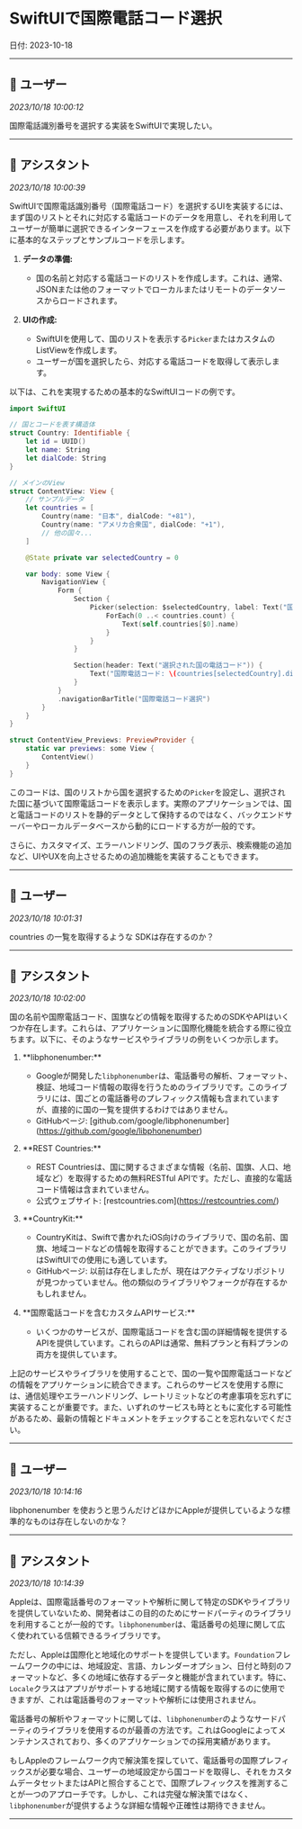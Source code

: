# SwiftUIで国際電話コード選択

日付: 2023-10-18

---

## 👤 ユーザー
*2023/10/18 10:00:12*

国際電話識別番号を選択する実装をSwiftUIで実現したい。

---

## 🤖 アシスタント
*2023/10/18 10:00:39*

SwiftUIで国際電話識別番号（国際電話コード）を選択するUIを実装するには、まず国のリストとそれに対応する電話コードのデータを用意し、それを利用してユーザーが簡単に選択できるインターフェースを作成する必要があります。以下に基本的なステップとサンプルコードを示します。

1. **データの準備:**
   - 国の名前と対応する電話コードのリストを作成します。これは、通常、JSONまたは他のフォーマットでローカルまたはリモートのデータソースからロードされます。

2. **UIの作成:**
   - SwiftUIを使用して、国のリストを表示する`Picker`またはカスタムのListViewを作成します。
   - ユーザーが国を選択したら、対応する電話コードを取得して表示します。

以下は、これを実現するための基本的なSwiftUIコードの例です。

```swift
import SwiftUI

// 国とコードを表す構造体
struct Country: Identifiable {
    let id = UUID()
    let name: String
    let dialCode: String
}

// メインのView
struct ContentView: View {
    // サンプルデータ
    let countries = [
        Country(name: "日本", dialCode: "+81"),
        Country(name: "アメリカ合衆国", dialCode: "+1"),
        // 他の国々...
    ]

    @State private var selectedCountry = 0

    var body: some View {
        NavigationView {
            Form {
                Section {
                    Picker(selection: $selectedCountry, label: Text("国を選択")) {
                        ForEach(0 ..< countries.count) {
                            Text(self.countries[$0].name)
                        }
                    }
                }

                Section(header: Text("選択された国の電話コード")) {
                    Text("国際電話コード: \(countries[selectedCountry].dialCode)")
                }
            }
            .navigationBarTitle("国際電話コード選択")
        }
    }
}

struct ContentView_Previews: PreviewProvider {
    static var previews: some View {
        ContentView()
    }
}
```

このコードは、国のリストから国を選択するための`Picker`を設定し、選択された国に基づいて国際電話コードを表示します。実際のアプリケーションでは、国と電話コードのリストを静的データとして保持するのではなく、バックエンドサーバーやローカルデータベースから動的にロードする方が一般的です。

さらに、カスタマイズ、エラーハンドリング、国のフラグ表示、検索機能の追加など、UIやUXを向上させるための追加機能を実装することもできます。

---

## 👤 ユーザー
*2023/10/18 10:01:31*

countries の一覧を取得するような SDKは存在するのか？

---

## 🤖 アシスタント
*2023/10/18 10:02:00*

国の名前や国際電話コード、国旗などの情報を取得するためのSDKやAPIはいくつか存在します。これらは、アプリケーションに国際化機能を統合する際に役立ちます。以下に、そのようなサービスやライブラリの例をいくつか示します。

1. \*\*libphonenumber:\*\*
   - Googleが開発した`libphonenumber`は、電話番号の解析、フォーマット、検証、地域コード情報の取得を行うためのライブラリです。このライブラリには、国ごとの電話番号のプレフィックス情報も含まれていますが、直接的に国の一覧を提供するわけではありません。
   - GitHubページ: \[github.com/google/libphonenumber\](https://github.com/google/libphonenumber)

2. \*\*REST Countries:\*\*
   - REST Countriesは、国に関するさまざまな情報（名前、国旗、人口、地域など）を取得するための無料RESTful APIです。ただし、直接的な電話コード情報は含まれていません。
   - 公式ウェブサイト: \[restcountries.com\](https://restcountries.com/)

3. \*\*CountryKit:\*\*
   - CountryKitは、Swiftで書かれたiOS向けのライブラリで、国の名前、国旗、地域コードなどの情報を取得することができます。このライブラリはSwiftUIでの使用にも適しています。
   - GitHubページ: 以前は存在しましたが、現在はアクティブなリポジトリが見つかっていません。他の類似のライブラリやフォークが存在するかもしれません。

4. \*\*国際電話コードを含むカスタムAPIサービス:\*\*
   - いくつかのサービスが、国際電話コードを含む国の詳細情報を提供するAPIを提供しています。これらのAPIは通常、無料プランと有料プランの両方を提供しています。

上記のサービスやライブラリを使用することで、国の一覧や国際電話コードなどの情報をアプリケーションに統合できます。これらのサービスを使用する際には、通信処理やエラーハンドリング、レートリミットなどの考慮事項を忘れずに実装することが重要です。また、いずれのサービスも時とともに変化する可能性があるため、最新の情報とドキュメントをチェックすることを忘れないでください。

---

## 👤 ユーザー
*2023/10/18 10:14:16*

libphonenumber を使おうと思うんだけどほかにAppleが提供しているような標準的なものは存在しないのかな？

---

## 🤖 アシスタント
*2023/10/18 10:14:39*

Appleは、国際電話番号のフォーマットや解析に関して特定のSDKやライブラリを提供していないため、開発者はこの目的のためにサードパーティのライブラリを利用することが一般的です。`libphonenumber`は、電話番号の処理に関して広く使われている信頼できるライブラリです。

ただし、Appleは国際化と地域化のサポートを提供しています。`Foundation`フレームワークの中には、地域設定、言語、カレンダーオプション、日付と時刻のフォーマットなど、多くの地域に依存するデータと機能が含まれています。特に、`Locale`クラスはアプリがサポートする地域に関する情報を取得するのに使用できますが、これは電話番号のフォーマットや解析には使用されません。

電話番号の解析やフォーマットに関しては、`libphonenumber`のようなサードパーティのライブラリを使用するのが最善の方法です。これはGoogleによってメンテナンスされており、多くのアプリケーションでの採用実績があります。

もしAppleのフレームワーク内で解決策を探していて、電話番号の国際プレフィックスが必要な場合、ユーザーの地域設定から国コードを取得し、それをカスタムデータセットまたはAPIと照合することで、国際プレフィックスを推測することが一つのアプローチです。しかし、これは完璧な解決策ではなく、`libphonenumber`が提供するような詳細な情報や正確性は期待できません。

---
